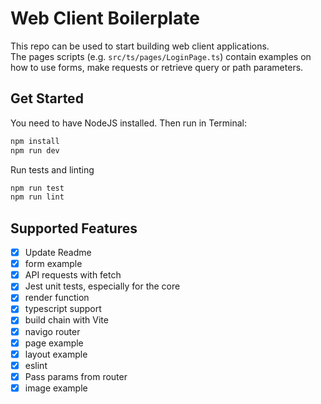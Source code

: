 # Web Client Boilerplate

This repo can be used to start building web client applications.<br>
The pages scripts (e.g. `src/ts/pages/LoginPage.ts`) contain examples 
on how to use forms, make requests or retrieve query or path parameters.

## Get Started

You need to have NodeJS installed. Then run in Terminal:
```bash
npm install
npm run dev
```

Run tests and linting
```bash
npm run test
npm run lint
```

## Supported Features
- [x] Update Readme
- [x] form example
- [x] API requests with fetch
- [x] Jest unit tests, especially for the core
- [x] render function
- [x] typescript support
- [x] build chain with Vite
- [x] navigo router
- [x] page example
- [x] layout example
- [x] eslint
- [x] Pass params from router
- [x] image example
